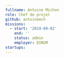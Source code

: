```yaml
---
fullname: Antoine Michon
role: Chef de projet
github: antoinemch
missions:
  - start: '2019-09-02'
    end: ''
    status: admin
    employer: DINUM
startups:
---
```

